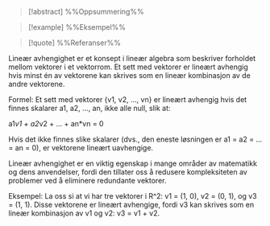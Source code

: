 
> [!abstract] %%Oppsummering%%
> 

> [!example] %%Eksempel%%
> 

> [!quote] %%Referanser%%
>


Lineær avhengighet er et konsept i lineær algebra som beskriver forholdet mellom vektorer i et vektorrom. Et sett med vektorer er lineært avhengig hvis minst én av vektorene kan skrives som en lineær kombinasjon av de andre vektorene.

Formel: Et sett med vektorer {v1, v2, ..., vn} er lineært avhengig hvis det finnes skalarer a1, a2, ..., an, ikke alle null, slik at:

a1*v1 + a2*v2 + ... + an*vn = 0

Hvis det ikke finnes slike skalarer (dvs., den eneste løsningen er a1 = a2 = ... = an = 0), er vektorene lineært uavhengige.

Lineær avhengighet er en viktig egenskap i mange områder av matematikk og dens anvendelser, fordi den tillater oss å redusere kompleksiteten av problemer ved å eliminere redundante vektorer.

Eksempel: La oss si at vi har tre vektorer i R^2: v1 = (1, 0), v2 = (0, 1), og v3 = (1, 1). Disse vektorene er lineært avhengige, fordi v3 kan skrives som en lineær kombinasjon av v1 og v2: v3 = v1 + v2.